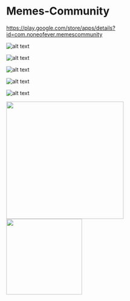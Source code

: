 # Memes-Community

https://play.google.com/store/apps/details?id=com.noneofever.memescommunity

![alt text](https://play-lh.googleusercontent.com/dpgLPMq8p9amoWwqBEjAK6DJXmeLxWY62Et1sa6d8kzjBBQWUCF5JomdqxKi5_PQuX4I=w720-h310-rw)

![alt text](https://play-lh.googleusercontent.com/N7_07KnqbKKJ_QASxPbkomRyJdgeUmrGGR_xIW1vTx4JDA3oahzZD9kSq3MUPxFXMETr=w720-h310-rw)

![alt text](https://play-lh.googleusercontent.com/MJTgwNzQRHTae1y0KbhvKXi27ekBd_gi57Ghtk4Bw2jyhojYv7qws0JGMvdlMNS2ViQ=w720-h310-rw)

![alt text](https://play-lh.googleusercontent.com/Qlhpjkqq4undtNOvwghmPTaFifS5CmP2TfXS6tr1y4vOfpKUnV6JLcVL0jh120aY4yg=w720-h310-rw)

![alt text](https://play-lh.googleusercontent.com/9XH43TXGOlBEeWCzoJBeyTBC1kB7G2aM7dnGhY6kjxodk0wRT5uKf4Ya_GdeG1NLkQhW=w720-h310-rw)

<img src = "https://play-lh.googleusercontent.com/dpgLPMq8p9amoWwqBEjAK6DJXmeLxWY62Et1sa6d8kzjBBQWUCF5JomdqxKi5_PQuX4I=w720-h310-rw" width ="310" />
<img src = "https://play-lh.googleusercontent.com/dpgLPMq8p9amoWwqBEjAK6DJXmeLxWY62Et1sa6d8kzjBBQWUCF5JomdqxKi5_PQuX4I=w720-h310-rw" width ="200" />

